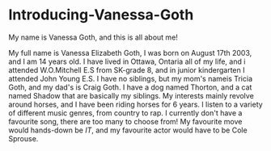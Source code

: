 # Introducing-Vanessa-Goth

My name is Vanessa Goth, and this is all about me!

My full name is Vanessa Elizabeth Goth, I was born on August 17th 2003, and I am 14 years old. I have lived in Ottawa, Ontaria  all of my life, and i attended W.O.Mitchell E.S from SK-grade 8, and in junior kindergarten I attended John Young E.S. I have no siblings, but my mom's nameis Tricia Goth, and my dad's is Craig Goth. I have a dog named Thorton, and a cat named Shadow that are basically my siblings. My interests mainly revolve around horses, and I have been riding horses for 6 years. I listen to a variety of different music genres, from country to rap. I currently don't have a favourite song, there are too many to choose from! My favourite move would hands-down be _IT_, and my favourite actor would have to be Cole Sprouse.
